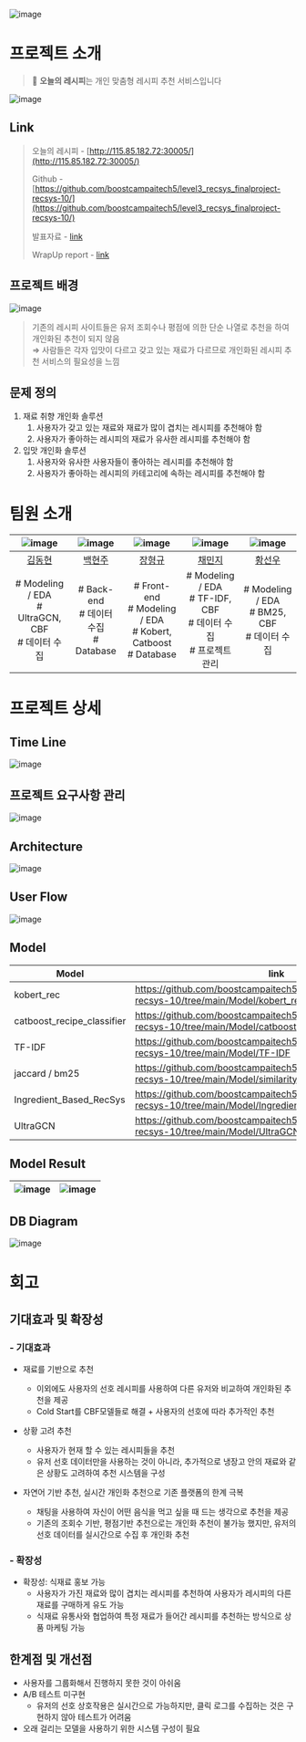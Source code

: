 



![image](/README_files/img/01_main_logo.png)



# 프로젝트 소개

> 🥕 **오늘의 레시피**는 개인 맞춤형 레시피 추천 서비스입니다



![image](/README_files/img/02_오늘의레시피_main.png)

## Link

> 오늘의 레시피 - [http://115.85.182.72:30005/](http://115.85.182.72:30005/)
> 
> Github -  [https://github.com/boostcampaitech5/level3_recsys_finalproject-recsys-10/](https://github.com/boostcampaitech5/level3_recsys_finalproject-recsys-10/)
>
> 발표자료 - [link](/README_files/[ppt]%20오늘의%20레시피_I-Five.pdf)
>
> WrapUp report - [link](/README_files/Recsys-10%20|%20[오늘의%20레시피]%20개인화%20레시피%20추천%20서비스%20|%20WrapUp%20report.pdf)

## 프로젝트 배경

![image](/README_files/img/03_프로젝트배경.png)

> 기존의 레시피 사이트들은 유저 조회수나 평점에 의한 단순 나열로 추천을 하여 개인화된 추천이 되지 않음  
> ⇒ 사람들은 각자 입맛이 다르고 갖고 있는 재료가 다르므로 개인화된 레시피 추천 서비스의 필요성을 느낌


## 문제 정의

1. 재료 취향 개인화 솔루션
    1. 사용자가 갖고 있는 재료와 재료가 많이 겹치는 레시피를 추천해야 함
    2. 사용자가 좋아하는 레시피의 재료가 유사한 레시피를 추천해야 함
2. 입맛 개인화 솔루션
    1. 사용자와 유사한 사용자들이 좋아하는 레시피를 추천해야 함
    2. 사용자가 좋아하는 레시피의 카테고리에 속하는 레시피를 추천해야 함

# 팀원 소개

| ![image](https://github.com/boostcampaitech5/level2_dkt-recsys-10/assets/60868825/9a929688-e9fa-4d0e-96af-a6c838f9f221) | ![image](https://github.com/boostcampaitech5/level2_dkt-recsys-10/assets/60868825/249da5de-3440-4535-978a-ee898034c7da) | ![image](https://github.com/boostcampaitech5/level2_dkt-recsys-10/assets/60868825/376a2e80-619d-4e5d-ae74-5425e10896b3) | ![image](https://github.com/boostcampaitech5/level2_dkt-recsys-10/assets/60868825/17048a46-9566-430e-b7d8-2d3852cbf99d) | ![image](https://github.com/boostcampaitech5/level2_dkt-recsys-10/assets/60868825/c4e5ed48-8fda-47a1-9fcf-a37f37ac4198) |
| :----------------------------------------------------------: | :----------------------------------------------------------: | :----------------------------------------------------------: | :----------------------------------------------------------: | :----------------------------------------------------------: |
|             [김동현](https://github.com/llsy159)             |          [백현주](https://github.com/alexandra9975)          |           [장형규](https://github.com/BrotherGyu)            |            [채민지](https://github.com/chaemj97)             |        [황선우](https://github.com/Vintage-lavender)         |
| # Modeling / EDA<br /> \# UltraGCN, CBF<br />\# 데이터 수집  |       \# Back-end<br />\# 데이터 수집<br />\# Database       | \# Front-end<br />\# Modeling / EDA<br />\# Kobert, Catboost<br />\# Database | \# Modeling / EDA<br />\# TF-IDF, CBF<br />\# 데이터 수집<br />\# 프로젝트 관리 |   \# Modeling / EDA<br />\# BM25, CBF<br />\# 데이터 수집    |

# 프로젝트 상세

## Time Line

![image](/README_files/img/04_TimeLine.png)



## 프로젝트 요구사항 관리

![image](/README_files/img/05_프로젝트요구사항.png)



## Architecture

![image](/README_files/img/06_Architecture.png)

## User Flow
![image](/README_files/img/07_UserFlow.png)

## Model

| Model                      | link                                                         |
| -------------------------- | ------------------------------------------------------------ |
| kobert_rec                 | https://github.com/boostcampaitech5/level3_recsys_finalproject-recsys-10/tree/main/Model/kobert_rec |
| catboost_recipe_classifier | https://github.com/boostcampaitech5/level3_recsys_finalproject-recsys-10/tree/main/Model/catboost_recipe_classifier |
| TF-IDF                     | https://github.com/boostcampaitech5/level3_recsys_finalproject-recsys-10/tree/main/Model/TF-IDF |
| jaccard / bm25             | https://github.com/boostcampaitech5/level3_recsys_finalproject-recsys-10/tree/main/Model/similarity |
| Ingredient_Based_RecSys    | https://github.com/boostcampaitech5/level3_recsys_finalproject-recsys-10/tree/main/Model/Ingredient_Based_RecSys |
| UltraGCN                   | https://github.com/boostcampaitech5/level3_recsys_finalproject-recsys-10/tree/main/Model/UltraGCN |



## Model Result

| ![image](/README_files/img/08_modelresult_1.png) | ![image](/README_files/img/08_modelresult_2.png) |
| ------------------------------------------------------------ | ------------------------------------------------------------ |



## DB Diagram

![image](/README_files/img/09_dbdiagram.png)



# 회고

## 기대효과 및 확장성

### \- 기대효과

- 재료를 기반으로 추천
  - 이외에도 사용자의 선호 레시피를 사용하여 다른 유저와 비교하여 개인화된 추천을 제공  
  - Cold Start를 CBF모델들로 해결 + 사용자의 선호에 따라 추가적인 추천
  
- 상황 고려 추천
  - 사용자가 현재 할 수 있는 레시피들을 추천  
  - 유저 선호 데이터만을 사용하는 것이 아니라, 추가적으로 냉장고 안의 재료와 같은 상황도 고려하여 추천 시스템을 구성

- 자연어 기반 추천, 실시간 개인화 추천으로 기존 플랫폼의 한계 극복
  - 채팅을 사용하여 자신이 어떤 음식을 먹고 싶을 때 드는 생각으로 추천을 제공  
  - 기존의 조회수 기반, 평점기반 추천으로는 개인화 추천이 불가능 했지만, 유저의 선호 데이터를 실시간으로 수집 후 개인화 추천


### \- 확장성

- 확장성: 식재료 홍보 가능
  - 사용자가 가진 재료와 많이 겹치는 레시피를 추천하여 사용자가 레시피의 다른 재료를 구매하게 유도 가능  
  - 식재료 유통사와 협업하여 특정 재료가 들어간 레시피를 추천하는 방식으로 상품 마케팅 가능



## 한계점 및 개선점

- 사용자를 그룹화해서 진행하지 못한 것이 아쉬움
- A/B 테스트 미구현
  - 유저의 선호 상호작용은 실시간으로 가능하지만, 클릭 로그를 수집하는 것은 구현하지 않아 테스트가 어려움
- 오래 걸리는 모델을 사용하기 위한 시스템 구성이 필요
